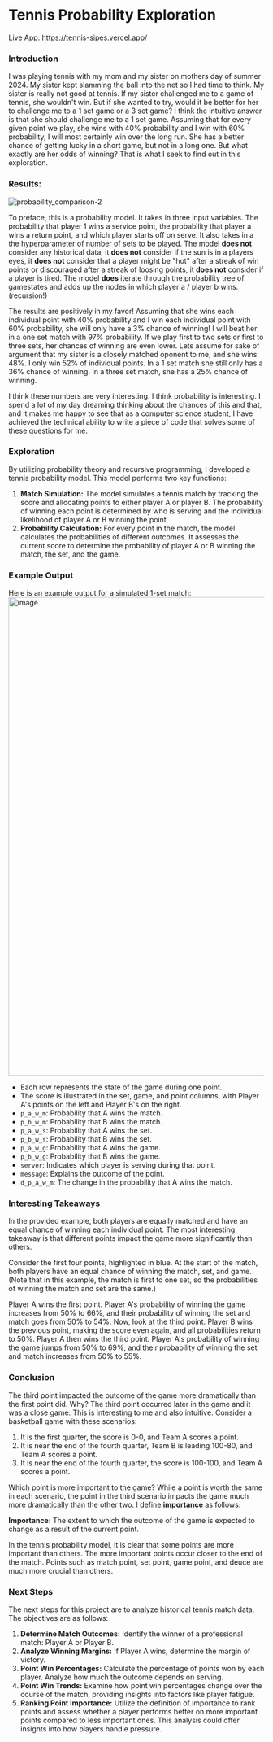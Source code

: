 # Tennis Probability Exploration

Live App: https://tennis-sipes.vercel.app/

### Introduction
I was playing tennis with my mom and my sister on mothers day of summer 2024. My sister kept slamming the ball into the net so I had time to think. My sister is really not good at tennis.
If my sister challenged me to a game of tennis, she wouldn't win. But if she wanted to try, would it be better for her to challenge me to a 1 set game or a 3 set game?
I think the intuitive answer is that she should challenge me to a 1 set game. Assuming that for every given point we play, she wins with 40% probability and I win with 60% probability, I will 
most certainly win over the long run. She has a better chance of getting lucky in a short game, but not in a long one. But what exactly are her odds of winning? That is what I seek to find out in this exploration.

### Results:
![probability_comparison-2](https://github.com/user-attachments/assets/e0b58fca-f225-43d9-9faf-d5ad4e728747)

To preface, this is a probability model. 
It takes in three input variables. The probability that player 1 wins a service point, the probability that player a wins a return point, and which player starts off on serve.
It also takes in a the hyperparameter of number of sets to be played. 
The model **does not** consider any historical data, it **does not** consider if the sun is in a players eyes, it **does not** consider that a player might be "hot" after a streak of win points or discouraged after a streak of loosing points, it **does not** consider if a player is tired.
The model **does** iterate through the probability tree of gamestates and adds up the nodes in which player a / player b wins. (recursion!)

The results are positively in my favor! 
Assuming that she wins each individual point with 40% probability and I win each individual point with 60% probability, she will only have a 3% chance of winning! 
I will beat her in a one set match with 97% probability. 
If we play first to two sets or first to three sets, her chances of winning are even lower.
Lets assume for sake of argument that my sister is a closely matched oponent to me, and she wins 48%. 
I only win 52% of individual points. 
In a 1 set match she still only has a 36% chance of winning. In a three set match, she has a 25% chance of winning.

I think these numbers are very interesting. I think probability is interesting. I spend a lot of my day dreaming thinking about the chances of this and that, and it makes me happy to see that as a computer science student, I have achieved the technical ability to write a piece of code that solves some of these questions for me.

### Exploration
By utilizing probability theory and recursive programming, I developed a tennis probability model. This model performs two key functions:
1. **Match Simulation:** The model simulates a tennis match by tracking the score and allocating points to either player A or player B. The probability of winning each point is determined by who is serving and the individual likelihood of player A or B winning the point.
2. **Probability Calculation:** For every point in the match, the model calculates the probabilities of different outcomes. It assesses the current score to determine the probability of player A or B winning the match, the set, and the game.

### Example Output
Here is an example output for a simulated 1-set match:
<img width="941" alt="image" src="https://github.com/user-attachments/assets/a343d283-d96d-4726-87d4-36f71d622274">
- Each row represents the state of the game during one point.
- The score is illustrated in the set, game, and point columns, with Player A's points on the left and Player B's on the right.
- `p_a_w_m`: Probability that A wins the match.
- `p_b_w_m`: Probability that B wins the match.
- `p_a_w_s`: Probability that A wins the set.
- `p_b_w_s`: Probability that B wins the set.
- `p_a_w_g`: Probability that A wins the game.
- `p_b_w_g`: Probability that B wins the game.
- `server`: Indicates which player is serving during that point.
- `message`: Explains the outcome of the point.
- `d_p_a_w_m`: The change in the probability that A wins the match.

### Interesting Takeaways
In the provided example, both players are equally matched and have an equal chance of winning each individual point. The most interesting takeaway is that different points impact the game more significantly than others. 

Consider the first four points, highlighted in blue. At the start of the match, both players have an equal chance of winning the match, set, and game. (Note that in this example, the match is first to one set, so the probabilities of winning the match and set are the same.)

Player A wins the first point. Player A's probability of winning the game increases from 50% to 66%, and their probability of winning the set and match goes from 50% to 54%. Now, look at the third point. Player B wins the previous point, making the score even again, and all probabilities return to 50%. Player A then wins the third point. Player A's probability of winning the game jumps from 50% to 69%, and their probability of winning the set and match increases from 50% to 55%. 

### Conclusion
The third point impacted the outcome of the game more dramatically than the first point did. Why? The third point occurred later in the game and it was a close game. This is interesting to me and also intuitive. 
Consider a basketball game with these scenarios:
1. It is the first quarter, the score is 0-0, and Team A scores a point.
2. It is near the end of the fourth quarter, Team B is leading 100-80, and Team A scores a point.
3. It is near the end of the fourth quarter, the score is 100-100, and Team A scores a point.

Which point is more important to the game? While a point is worth the same in each scenario, the point in the third scenario impacts the game much more dramatically than the other two.
I define **importance** as follows:

**Importance:** The extent to which the outcome of the game is expected to change as a result of the current point.

In the tennis probability model, it is clear that some points are more important than others. The more important points occur closer to the end of the match. Points such as match point, set point, game point, and deuce are much more crucial than others.

### Next Steps
The next steps for this project are to analyze historical tennis match data. The objectives are as follows:
1. **Determine Match Outcomes:** Identify the winner of a professional match: Player A or Player B.
2. **Analyze Winning Margins:** If Player A wins, determine the margin of victory.
3. **Point Win Percentages:** Calculate the percentage of points won by each player. Analyze how much the outcome depends on serving.
4. **Point Win Trends:** Examine how point win percentages change over the course of the match, providing insights into factors like player fatigue.
5. **Ranking Point Importance:** Utilize the definition of importance to rank points and assess whether a player performs better on more important points compared to less important ones. This analysis could offer insights into how players handle pressure.
